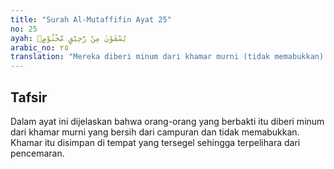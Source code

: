 ```yaml
---
title: "Surah Al-Mutaffifin Ayat 25"
no: 25
ayah: يُسْقَوْنَ مِنْ رَّحِيْقٍ مَّخْتُوْمٍۙ
arabic_no: ٢٥
translation: "Mereka diberi minum dari khamar murni (tidak memabukkan) yang (tempatnya) masih dilak (disegel), "
---
```


## Tafsir

Dalam ayat ini dijelaskan bahwa orang-orang yang berbakti itu diberi minum dari khamar murni yang bersih dari campuran dan tidak memabukkan. Khamar itu disimpan di tempat yang tersegel sehingga terpelihara dari pencemaran.